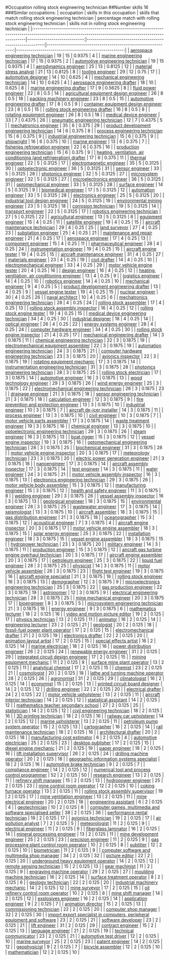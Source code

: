 #Occupation rolling stock engineering technician
##Number skills 16
###Similar occupations:
| occupation                                                                                                                                              |   skills in this occupation |   skills that match rolling stock engineering technician |   percentage match with rolling stock engineering technician |   skills not in rolling stock engineering technician |
|:--------------------------------------------------------------------------------------------------------------------------------------------------------|----------------------------:|---------------------------------------------------------:|-------------------------------------------------------------:|-----------------------------------------------------:|
| [aerospace engineering technician](aerospace_engineering_technician.md)                                                                                 |                          19 |                                                       15 |                                                       0.9375 |                                                    4 |
| [marine engineering technician](marine_engineering_technician.md)                                                                                       |                          17 |                                                       15 |                                                       0.9375 |                                                    2 |
| [automotive engineering technician](automotive_engineering_technician.md)                                                                               |                          19 |                                                       15 |                                                       0.9375 |                                                    4 |
| [aerodynamics engineer](aerodynamics_engineer.md)                                                                                                       |                          25 |                                                       13 |                                                       0.8125 |                                                   12 |
| [material stress analyst](material_stress_analyst.md)                                                                                                   |                          21 |                                                       13 |                                                       0.8125 |                                                    8 |
| [tooling engineer](tooling_engineer.md)                                                                                                                 |                          29 |                                                       12 |                                                       0.75   |                                                   17 |
| [automotive designer](automotive_designer.md)                                                                                                           |                          14 |                                                       10 |                                                       0.625  |                                                    4 |
| [mechanical engineering technician](mechanical_engineering_technician.md)                                                                               |                          14 |                                                       10 |                                                       0.625  |                                                    4 |
| [aerospace engineering drafter](aerospace_engineering_drafter.md)                                                                                       |                          18 |                                                       10 |                                                       0.625  |                                                    8 |
| [marine engineering drafter](marine_engineering_drafter.md)                                                                                             |                          17 |                                                        9 |                                                       0.5625 |                                                    8 |
| [fluid power engineer](fluid_power_engineer.md)                                                                                                         |                          22 |                                                        8 |                                                       0.5    |                                                   14 |
| [agricultural equipment design engineer](agricultural_equipment_design_engineer.md)                                                                     |                          26 |                                                        8 |                                                       0.5    |                                                   18 |
| [packing machinery engineer](packing_machinery_engineer.md)                                                                                             |                          23 |                                                        8 |                                                       0.5    |                                                   15 |
| [automotive engineering drafter](automotive_engineering_drafter.md)                                                                                     |                          17 |                                                        8 |                                                       0.5    |                                                    9 |
| [container equipment design engineer](container_equipment_design_engineer.md)                                                                           |                          23 |                                                        8 |                                                       0.5    |                                                   15 |
| [rolling stock engineering drafter](rolling_stock_engineering_drafter.md)                                                                               |                          16 |                                                        8 |                                                       0.5    |                                                    8 |
| [rotating equipment engineer](rotating_equipment_engineer.md)                                                                                           |                          26 |                                                        8 |                                                       0.5    |                                                   18 |
| [medical device engineer](medical_device_engineer.md)                                                                                                   |                          33 |                                                        7 |                                                       0.4375 |                                                   26 |
| [pneumatic engineering technician](pneumatic_engineering_technician.md)                                                                                 |                          12 |                                                        7 |                                                       0.4375 |                                                    5 |
| [mechatronics engineer](mechatronics_engineer.md)                                                                                                       |                          35 |                                                        6 |                                                       0.375  |                                                   29 |
| [product development engineering technician](product_development_engineering_technician.md)                                                             |                          14 |                                                        6 |                                                       0.375  |                                                    8 |
| [process engineering technician](process_engineering_technician.md)                                                                                     |                          15 |                                                        6 |                                                       0.375  |                                                    9 |
| [industrial engineering technician](industrial_engineering_technician.md)                                                                               |                          15 |                                                        6 |                                                       0.375  |                                                    9 |
| [shipwright](shipwright.md)                                                                                                                             |                          16 |                                                        6 |                                                       0.375  |                                                   10 |
| [marine engineer](marine_engineer.md)                                                                                                                   |                          13 |                                                        6 |                                                       0.375  |                                                    7 |
| [fisheries refrigeration engineer](fisheries_refrigeration_engineer.md)                                                                                 |                          22 |                                                        6 |                                                       0.375  |                                                   16 |
| [production engineering technician](production_engineering_technician.md)                                                                               |                          15 |                                                        6 |                                                       0.375  |                                                    9 |
| [heating, ventilation, air conditioning (and refrigeration) drafter](heating,_ventilation,_air_conditioning_(and_refrigeration)_drafter.md)             |                          17 |                                                        6 |                                                       0.375  |                                                   11 |
| [thermal engineer](thermal_engineer.md)                                                                                                                 |                          22 |                                                        5 |                                                       0.3125 |                                                   17 |
| [electromagnetic engineer](electromagnetic_engineer.md)                                                                                                 |                          35 |                                                        5 |                                                       0.3125 |                                                   30 |
| [optoelectronic engineer](optoelectronic_engineer.md)                                                                                                   |                          36 |                                                        5 |                                                       0.3125 |                                                   31 |
| [sensor engineer](sensor_engineer.md)                                                                                                                   |                          33 |                                                        5 |                                                       0.3125 |                                                   28 |
| [photonics engineer](photonics_engineer.md)                                                                                                             |                          32 |                                                        5 |                                                       0.3125 |                                                   27 |
| [microsystem engineer](microsystem_engineer.md)                                                                                                         |                          32 |                                                        5 |                                                       0.3125 |                                                   27 |
| [microelectronics engineer](microelectronics_engineer.md)                                                                                               |                          36 |                                                        5 |                                                       0.3125 |                                                   31 |
| [optomechanical engineer](optomechanical_engineer.md)                                                                                                   |                          33 |                                                        5 |                                                       0.3125 |                                                   28 |
| [surface engineer](surface_engineer.md)                                                                                                                 |                          14 |                                                        5 |                                                       0.3125 |                                                    9 |
| [biomedical engineer](biomedical_engineer.md)                                                                                                           |                          17 |                                                        5 |                                                       0.3125 |                                                   12 |
| [automation engineer](automation_engineer.md)                                                                                                           |                          33 |                                                        5 |                                                       0.3125 |                                                   28 |
| [electronics engineer](electronics_engineer.md)                                                                                                         |                          25 |                                                        5 |                                                       0.3125 |                                                   20 |
| [industrial tool design engineer](industrial_tool_design_engineer.md)                                                                                   |                          24 |                                                        5 |                                                       0.3125 |                                                   19 |
| [environmental mining engineer](environmental_mining_engineer.md)                                                                                       |                          23 |                                                        5 |                                                       0.3125 |                                                   18 |
| [corrosion technician](corrosion_technician.md)                                                                                                         |                          19 |                                                        5 |                                                       0.3125 |                                                   14 |
| [transport engineer](transport_engineer.md)                                                                                                             |                          22 |                                                        5 |                                                       0.3125 |                                                   17 |
| [robotics engineering technician](robotics_engineering_technician.md)                                                                                   |                          27 |                                                        5 |                                                       0.3125 |                                                   22 |
| [agricultural engineer](agricultural_engineer.md)                                                                                                       |                          13 |                                                        5 |                                                       0.3125 |                                                    8 |
| [equipment engineer](equipment_engineer.md)                                                                                                             |                          15 |                                                        4 |                                                       0.25   |                                                   11 |
| [satellite engineer](satellite_engineer.md)                                                                                                             |                          19 |                                                        4 |                                                       0.25   |                                                   15 |
| [aircraft maintenance technician](aircraft_maintenance_technician.md)                                                                                   |                          29 |                                                        4 |                                                       0.25   |                                                   25 |
| [land surveyor](land_surveyor.md)                                                                                                                       |                          27 |                                                        4 |                                                       0.25   |                                                   23 |
| [substation engineer](substation_engineer.md)                                                                                                           |                          25 |                                                        4 |                                                       0.25   |                                                   21 |
| [maintenance and repair engineer](maintenance_and_repair_engineer.md)                                                                                   |                          21 |                                                        4 |                                                       0.25   |                                                   17 |
| [aerospace engineer](aerospace_engineer.md)                                                                                                             |                          17 |                                                        4 |                                                       0.25   |                                                   13 |
| [component engineer](component_engineer.md)                                                                                                             |                          15 |                                                        4 |                                                       0.25   |                                                   11 |
| [pharmaceutical engineer](pharmaceutical_engineer.md)                                                                                                   |                          28 |                                                        4 |                                                       0.25   |                                                   24 |
| [instrumentation engineer](instrumentation_engineer.md)                                                                                                 |                          19 |                                                        4 |                                                       0.25   |                                                   15 |
| [aircraft engine tester](aircraft_engine_tester.md)                                                                                                     |                          19 |                                                        4 |                                                       0.25   |                                                   15 |
| [aircraft maintenance engineer](aircraft_maintenance_engineer.md)                                                                                       |                          31 |                                                        4 |                                                       0.25   |                                                   27 |
| [materials engineer](materials_engineer.md)                                                                                                             |                          23 |                                                        4 |                                                       0.25   |                                                   19 |
| [civil drafter](civil_drafter.md)                                                                                                                       |                          14 |                                                        4 |                                                       0.25   |                                                   10 |
| [electromechanical engineer](electromechanical_engineer.md)                                                                                             |                          33 |                                                        4 |                                                       0.25   |                                                   29 |
| [motor vehicle engine tester](motor_vehicle_engine_tester.md)                                                                                           |                          20 |                                                        4 |                                                       0.25   |                                                   16 |
| [design engineer](design_engineer.md)                                                                                                                   |                          16 |                                                        4 |                                                       0.25   |                                                   12 |
| [heating, ventilation, air conditioning engineer](heating,_ventilation,_air_conditioning_engineer.md)                                                   |                          13 |                                                        4 |                                                       0.25   |                                                    9 |
| [logistics engineer](logistics_engineer.md)                                                                                                             |                          14 |                                                        4 |                                                       0.25   |                                                   10 |
| [robotics engineer](robotics_engineer.md)                                                                                                               |                          14 |                                                        4 |                                                       0.25   |                                                   10 |
| [mechanical engineer](mechanical_engineer.md)                                                                                                           |                           9 |                                                        4 |                                                       0.25   |                                                    5 |
| [product development engineering drafter](product_development_engineering_drafter.md)                                                                   |                          13 |                                                        4 |                                                       0.25   |                                                    9 |
| [vessel engine tester](vessel_engine_tester.md)                                                                                                         |                          19 |                                                        4 |                                                       0.25   |                                                   15 |
| [nuclear engineer](nuclear_engineer.md)                                                                                                                 |                          30 |                                                        4 |                                                       0.25   |                                                   26 |
| [naval architect](naval_architect.md)                                                                                                                   |                          10 |                                                        4 |                                                       0.25   |                                                    6 |
| [mechatronics engineering technician](mechatronics_engineering_technician.md)                                                                           |                          28 |                                                        4 |                                                       0.25   |                                                   24 |
| [rolling stock assembler](rolling_stock_assembler.md)                                                                                                   |                          17 |                                                        4 |                                                       0.25   |                                                   13 |
| [rolling stock assembly inspector](rolling_stock_assembly_inspector.md)                                                                                 |                          16 |                                                        4 |                                                       0.25   |                                                   12 |
| [rolling stock engine tester](rolling_stock_engine_tester.md)                                                                                           |                          19 |                                                        4 |                                                       0.25   |                                                   15 |
| [medical device engineering technician](medical_device_engineering_technician.md)                                                                       |                          34 |                                                        4 |                                                       0.25   |                                                   30 |
| [industrial designer](industrial_designer.md)                                                                                                           |                          18 |                                                        4 |                                                       0.25   |                                                   14 |
| [optical engineer](optical_engineer.md)                                                                                                                 |                          26 |                                                        4 |                                                       0.25   |                                                   22 |
| [energy systems engineer](energy_systems_engineer.md)                                                                                                   |                          28 |                                                        4 |                                                       0.25   |                                                   24 |
| [computer hardware engineer](computer_hardware_engineer.md)                                                                                             |                          34 |                                                        4 |                                                       0.25   |                                                   30 |
| [rolling stock engine inspector](rolling_stock_engine_inspector.md)                                                                                     |                          21 |                                                        4 |                                                       0.25   |                                                   17 |
| [mechanical engineering drafter](mechanical_engineering_drafter.md)                                                                                     |                          14 |                                                        3 |                                                       0.1875 |                                                   11 |
| [chemical engineering technician](chemical_engineering_technician.md)                                                                                   |                          22 |                                                        3 |                                                       0.1875 |                                                   19 |
| [electromechanical equipment assembler](electromechanical_equipment_assembler.md)                                                                       |                          22 |                                                        3 |                                                       0.1875 |                                                   19 |
| [automation engineering technician](automation_engineering_technician.md)                                                                               |                          24 |                                                        3 |                                                       0.1875 |                                                   21 |
| [computer hardware engineering technician](computer_hardware_engineering_technician.md)                                                                 |                          23 |                                                        3 |                                                       0.1875 |                                                   20 |
| [avionics inspector](avionics_inspector.md)                                                                                                             |                          22 |                                                        3 |                                                       0.1875 |                                                   19 |
| [rotating equipment mechanic](rotating_equipment_mechanic.md)                                                                                           |                          17 |                                                        3 |                                                       0.1875 |                                                   14 |
| [instrumentation engineering technician](instrumentation_engineering_technician.md)                                                                     |                          31 |                                                        3 |                                                       0.1875 |                                                   28 |
| [photonics engineering technician](photonics_engineering_technician.md)                                                                                 |                          28 |                                                        3 |                                                       0.1875 |                                                   25 |
| [rolling stock electrician](rolling_stock_electrician.md)                                                                                               |                          17 |                                                        3 |                                                       0.1875 |                                                   14 |
| [automotive engineer](automotive_engineer.md)                                                                                                           |                          16 |                                                        3 |                                                       0.1875 |                                                   13 |
| [wood technology engineer](wood_technology_engineer.md)                                                                                                 |                          29 |                                                        3 |                                                       0.1875 |                                                   26 |
| [wind energy engineer](wind_energy_engineer.md)                                                                                                         |                          25 |                                                        3 |                                                       0.1875 |                                                   22 |
| [electromechanical engineering technician](electromechanical_engineering_technician.md)                                                                 |                          26 |                                                        3 |                                                       0.1875 |                                                   23 |
| [drainage engineer](drainage_engineer.md)                                                                                                               |                          21 |                                                        3 |                                                       0.1875 |                                                   18 |
| [sensor engineering technician](sensor_engineering_technician.md)                                                                                       |                          21 |                                                        3 |                                                       0.1875 |                                                   18 |
| [calculation engineer](calculation_engineer.md)                                                                                                         |                          12 |                                                        3 |                                                       0.1875 |                                                    9 |
| [fire prevention and protection engineer](fire_prevention_and_protection_engineer.md)                                                                   |                          13 |                                                        3 |                                                       0.1875 |                                                   10 |
| [industrial engineer](industrial_engineer.md)                                                                                                           |                          10 |                                                        3 |                                                       0.1875 |                                                    7 |
| [aircraft de-icer installer](aircraft_de-icer_installer.md)                                                                                             |                          14 |                                                        3 |                                                       0.1875 |                                                   11 |
| [process engineer](process_engineer.md)                                                                                                                 |                          13 |                                                        3 |                                                       0.1875 |                                                   10 |
| [civil engineer](civil_engineer.md)                                                                                                                     |                          10 |                                                        3 |                                                       0.1875 |                                                    7 |
| [motor vehicle parts assembler](motor_vehicle_parts_assembler.md)                                                                                       |                          17 |                                                        3 |                                                       0.1875 |                                                   14 |
| [waste treatment engineer](waste_treatment_engineer.md)                                                                                                 |                          19 |                                                        3 |                                                       0.1875 |                                                   16 |
| [chemical engineer](chemical_engineer.md)                                                                                                               |                          13 |                                                        3 |                                                       0.1875 |                                                   10 |
| [optoelectronic engineering technician](optoelectronic_engineering_technician.md)                                                                       |                          29 |                                                        3 |                                                       0.1875 |                                                   26 |
| [steam engineer](steam_engineer.md)                                                                                                                     |                          16 |                                                        3 |                                                       0.1875 |                                                   13 |
| [boat rigger](boat_rigger.md)                                                                                                                           |                          15 |                                                        3 |                                                       0.1875 |                                                   12 |
| [vessel engine inspector](vessel_engine_inspector.md)                                                                                                   |                          19 |                                                        3 |                                                       0.1875 |                                                   16 |
| [optomechanical engineering technician](optomechanical_engineering_technician.md)                                                                       |                          28 |                                                        3 |                                                       0.1875 |                                                   25 |
| [biochemical engineer](biochemical_engineer.md)                                                                                                         |                          31 |                                                        3 |                                                       0.1875 |                                                   28 |
| [motor vehicle engine inspector](motor_vehicle_engine_inspector.md)                                                                                     |                          20 |                                                        3 |                                                       0.1875 |                                                   17 |
| [meteorology technician](meteorology_technician.md)                                                                                                     |                          23 |                                                        3 |                                                       0.1875 |                                                   20 |
| [electric power generation engineer](electric_power_generation_engineer.md)                                                                             |                          21 |                                                        3 |                                                       0.1875 |                                                   18 |
| [nanoengineer](nanoengineer.md)                                                                                                                         |                          17 |                                                        3 |                                                       0.1875 |                                                   14 |
| [aircraft assembly inspector](aircraft_assembly_inspector.md)                                                                                           |                          17 |                                                        3 |                                                       0.1875 |                                                   14 |
| [test engineer](test_engineer.md)                                                                                                                       |                          14 |                                                        3 |                                                       0.1875 |                                                   11 |
| [water engineer](water_engineer.md)                                                                                                                     |                          24 |                                                        3 |                                                       0.1875 |                                                   21 |
| [motor vehicle assembly inspector](motor_vehicle_assembly_inspector.md)                                                                                 |                          16 |                                                        3 |                                                       0.1875 |                                                   13 |
| [electronics engineering technician](electronics_engineering_technician.md)                                                                             |                          29 |                                                        3 |                                                       0.1875 |                                                   26 |
| [motor vehicle body assembler](motor_vehicle_body_assembler.md)                                                                                         |                          15 |                                                        3 |                                                       0.1875 |                                                   12 |
| [manufacturing engineer](manufacturing_engineer.md)                                                                                                     |                          15 |                                                        3 |                                                       0.1875 |                                                   12 |
| [health and safety engineer](health_and_safety_engineer.md)                                                                                             |                          11 |                                                        3 |                                                       0.1875 |                                                    8 |
| [welding engineer](welding_engineer.md)                                                                                                                 |                          29 |                                                        3 |                                                       0.1875 |                                                   26 |
| [vessel assembly inspector](vessel_assembly_inspector.md)                                                                                               |                          16 |                                                        3 |                                                       0.1875 |                                                   13 |
| [geological engineer](geological_engineer.md)                                                                                                           |                          18 |                                                        3 |                                                       0.1875 |                                                   15 |
| [environmental engineer](environmental_engineer.md)                                                                                                     |                          28 |                                                        3 |                                                       0.1875 |                                                   25 |
| [wastewater engineer](wastewater_engineer.md)                                                                                                           |                          17 |                                                        3 |                                                       0.1875 |                                                   14 |
| [seismologist](seismologist.md)                                                                                                                         |                          13 |                                                        3 |                                                       0.1875 |                                                   10 |
| [aircraft assembler](aircraft_assembler.md)                                                                                                             |                          18 |                                                        3 |                                                       0.1875 |                                                   15 |
| [gas distribution engineer](gas_distribution_engineer.md)                                                                                               |                          21 |                                                        3 |                                                       0.1875 |                                                   18 |
| [oceanographer](oceanographer.md)                                                                                                                       |                          15 |                                                        3 |                                                       0.1875 |                                                   12 |
| [acoustical engineer](acoustical_engineer.md)                                                                                                           |                           7 |                                                        3 |                                                       0.1875 |                                                    4 |
| [aircraft engine inspector](aircraft_engine_inspector.md)                                                                                               |                          20 |                                                        3 |                                                       0.1875 |                                                   17 |
| [motor vehicle engine assembler](motor_vehicle_engine_assembler.md)                                                                                     |                          18 |                                                        3 |                                                       0.1875 |                                                   15 |
| [solar energy engineer](solar_energy_engineer.md)                                                                                                       |                          25 |                                                        3 |                                                       0.1875 |                                                   22 |
| [installation engineer](installation_engineer.md)                                                                                                       |                          18 |                                                        3 |                                                       0.1875 |                                                   15 |
| [vessel engine assembler](vessel_engine_assembler.md)                                                                                                   |                          18 |                                                        3 |                                                       0.1875 |                                                   15 |
| [hydropower technician](hydropower_technician.md)                                                                                                       |                          23 |                                                        3 |                                                       0.1875 |                                                   20 |
| [military engineer](military_engineer.md)                                                                                                               |                          14 |                                                        3 |                                                       0.1875 |                                                   11 |
| [production engineer](production_engineer.md)                                                                                                           |                          15 |                                                        3 |                                                       0.1875 |                                                   12 |
| [aircraft gas turbine engine overhaul technician](aircraft_gas_turbine_engine_overhaul_technician.md)                                                   |                          20 |                                                        3 |                                                       0.1875 |                                                   17 |
| [aircraft engine assembler](aircraft_engine_assembler.md)                                                                                               |                          20 |                                                        3 |                                                       0.1875 |                                                   17 |
| [petroleum engineer](petroleum_engineer.md)                                                                                                             |                          25 |                                                        3 |                                                       0.1875 |                                                   22 |
| [liquid fuel engineer](liquid_fuel_engineer.md)                                                                                                         |                          28 |                                                        3 |                                                       0.1875 |                                                   25 |
| [physicist](physicist.md)                                                                                                                               |                          14 |                                                        3 |                                                       0.1875 |                                                   11 |
| [motor vehicle assembler](motor_vehicle_assembler.md)                                                                                                   |                          26 |                                                        3 |                                                       0.1875 |                                                   23 |
| [flight test engineer](flight_test_engineer.md)                                                                                                         |                          19 |                                                        3 |                                                       0.1875 |                                                   16 |
| [aircraft engine specialist](aircraft_engine_specialist.md)                                                                                             |                          21 |                                                        3 |                                                       0.1875 |                                                   18 |
| [rolling stock engineer](rolling_stock_engineer.md)                                                                                                     |                          16 |                                                        3 |                                                       0.1875 |                                                   13 |
| [demographer](demographer.md)                                                                                                                           |                          12 |                                                        3 |                                                       0.1875 |                                                    9 |
| [microelectronics engineering technician](microelectronics_engineering_technician.md)                                                                   |                          25 |                                                        3 |                                                       0.1875 |                                                   22 |
| [gas production engineer](gas_production_engineer.md)                                                                                                   |                          22 |                                                        3 |                                                       0.1875 |                                                   19 |
| [astronomer](astronomer.md)                                                                                                                             |                          12 |                                                        3 |                                                       0.1875 |                                                    9 |
| [electrical engineering technician](electrical_engineering_technician.md)                                                                               |                          28 |                                                        3 |                                                       0.1875 |                                                   25 |
| [mine mechanical engineer](mine_mechanical_engineer.md)                                                                                                 |                          20 |                                                        3 |                                                       0.1875 |                                                   17 |
| [bioengineer](bioengineer.md)                                                                                                                           |                           8 |                                                        3 |                                                       0.1875 |                                                    5 |
| [microsystem engineering technician](microsystem_engineering_technician.md)                                                                             |                          21 |                                                        3 |                                                       0.1875 |                                                   18 |
| [energy engineer](energy_engineer.md)                                                                                                                   |                           9 |                                                        3 |                                                       0.1875 |                                                    6 |
| [mathematics lecturer](mathematics_lecturer.md)                                                                                                         |                          18 |                                                        2 |                                                       0.125  |                                                   16 |
| [video and motion picture editor](video_and_motion_picture_editor.md)                                                                                   |                          19 |                                                        2 |                                                       0.125  |                                                   17 |
| [physics technician](physics_technician.md)                                                                                                             |                          13 |                                                        2 |                                                       0.125  |                                                   11 |
| [animator](animator.md)                                                                                                                                 |                          16 |                                                        2 |                                                       0.125  |                                                   14 |
| [engineering lecturer](engineering_lecturer.md)                                                                                                         |                          23 |                                                        2 |                                                       0.125  |                                                   21 |
| [geologist](geologist.md)                                                                                                                               |                          20 |                                                        2 |                                                       0.125  |                                                   18 |
| [fossil-fuel power plant operator](fossil-fuel_power_plant_operator.md)                                                                                 |                          17 |                                                        2 |                                                       0.125  |                                                   15 |
| [electromechanical drafter](electromechanical_drafter.md)                                                                                               |                          21 |                                                        2 |                                                       0.125  |                                                   19 |
| [electronics drafter](electronics_drafter.md)                                                                                                           |                          22 |                                                        2 |                                                       0.125  |                                                   20 |
| [animation layout artist](animation_layout_artist.md)                                                                                                   |                          17 |                                                        2 |                                                       0.125  |                                                   15 |
| [special effects artist](special_effects_artist.md)                                                                                                     |                          16 |                                                        2 |                                                       0.125  |                                                   14 |
| [marine electrician](marine_electrician.md)                                                                                                             |                          18 |                                                        2 |                                                       0.125  |                                                   16 |
| [power distribution engineer](power_distribution_engineer.md)                                                                                           |                          26 |                                                        2 |                                                       0.125  |                                                   24 |
| [renewable energy engineer](renewable_energy_engineer.md)                                                                                               |                          31 |                                                        2 |                                                       0.125  |                                                   29 |
| [integrated circuit design engineer](integrated_circuit_design_engineer.md)                                                                             |                          17 |                                                        2 |                                                       0.125  |                                                   15 |
| [mining equipment mechanic](mining_equipment_mechanic.md)                                                                                               |                          11 |                                                        2 |                                                       0.125  |                                                    9 |
| [surface mine plant operator](surface_mine_plant_operator.md)                                                                                           |                          13 |                                                        2 |                                                       0.125  |                                                   11 |
| [analytical chemist](analytical_chemist.md)                                                                                                             |                          17 |                                                        2 |                                                       0.125  |                                                   15 |
| [chemist](chemist.md)                                                                                                                                   |                          23 |                                                        2 |                                                       0.125  |                                                   21 |
| [cosmologist](cosmologist.md)                                                                                                                           |                          20 |                                                        2 |                                                       0.125  |                                                   18 |
| [lathe and turning machine operator](lathe_and_turning_machine_operator.md)                                                                             |                          28 |                                                        2 |                                                       0.125  |                                                   26 |
| [agronomist](agronomist.md)                                                                                                                             |                          31 |                                                        2 |                                                       0.125  |                                                   29 |
| [climatologist](climatologist.md)                                                                                                                       |                          16 |                                                        2 |                                                       0.125  |                                                   14 |
| [economist](economist.md)                                                                                                                               |                          15 |                                                        2 |                                                       0.125  |                                                   13 |
| [printed circuit board designer](printed_circuit_board_designer.md)                                                                                     |                          14 |                                                        2 |                                                       0.125  |                                                   12 |
| [drilling engineer](drilling_engineer.md)                                                                                                               |                          22 |                                                        2 |                                                       0.125  |                                                   20 |
| [electrical drafter](electrical_drafter.md)                                                                                                             |                          24 |                                                        2 |                                                       0.125  |                                                   22 |
| [motor vehicle upholsterer](motor_vehicle_upholsterer.md)                                                                                               |                          13 |                                                        2 |                                                       0.125  |                                                   11 |
| [aircraft interior technician](aircraft_interior_technician.md)                                                                                         |                          14 |                                                        2 |                                                       0.125  |                                                   12 |
| [statistical assistant](statistical_assistant.md)                                                                                                       |                          14 |                                                        2 |                                                       0.125  |                                                   12 |
| [mathematics teacher secondary school](mathematics_teacher_secondary_school.md)                                                                         |                          27 |                                                        2 |                                                       0.125  |                                                   25 |
| [statistician](statistician.md)                                                                                                                         |                          14 |                                                        2 |                                                       0.125  |                                                   12 |
| [civil engineering technician](civil_engineering_technician.md)                                                                                         |                          18 |                                                        2 |                                                       0.125  |                                                   16 |
| [3D printing technician](3D_printing_technician.md)                                                                                                     |                          18 |                                                        2 |                                                       0.125  |                                                   16 |
| [railway car upholsterer](railway_car_upholsterer.md)                                                                                                   |                          14 |                                                        2 |                                                       0.125  |                                                   12 |
| [marine upholsterer](marine_upholsterer.md)                                                                                                             |                          13 |                                                        2 |                                                       0.125  |                                                   11 |
| [petroleum pump system operator](petroleum_pump_system_operator.md)                                                                                     |                          15 |                                                        2 |                                                       0.125  |                                                   13 |
| [cartographer](cartographer.md)                                                                                                                         |                          16 |                                                        2 |                                                       0.125  |                                                   14 |
| [rail maintenance technician](rail_maintenance_technician.md)                                                                                           |                          18 |                                                        2 |                                                       0.125  |                                                   16 |
| [architectural drafter](architectural_drafter.md)                                                                                                       |                          20 |                                                        2 |                                                       0.125  |                                                   18 |
| [manufacturing cost estimator](manufacturing_cost_estimator.md)                                                                                         |                           6 |                                                        2 |                                                       0.125  |                                                    4 |
| [automotive electrician](automotive_electrician.md)                                                                                                     |                          25 |                                                        2 |                                                       0.125  |                                                   23 |
| [desktop publisher](desktop_publisher.md)                                                                                                               |                          17 |                                                        2 |                                                       0.125  |                                                   15 |
| [diesel engine mechanic](diesel_engine_mechanic.md)                                                                                                     |                          21 |                                                        2 |                                                       0.125  |                                                   19 |
| [paper engineer](paper_engineer.md)                                                                                                                     |                          18 |                                                        2 |                                                       0.125  |                                                   16 |
| [lift installation supervisor](lift_installation_supervisor.md)                                                                                         |                          26 |                                                        2 |                                                       0.125  |                                                   24 |
| [drilling machine operator](drilling_machine_operator.md)                                                                                               |                          20 |                                                        2 |                                                       0.125  |                                                   18 |
| [geographic information systems specialist](geographic_information_systems_specialist.md)                                                               |                          18 |                                                        2 |                                                       0.125  |                                                   16 |
| [automotive brake technician](automotive_brake_technician.md)                                                                                           |                           9 |                                                        2 |                                                       0.125  |                                                    7 |
| [compliance engineer](compliance_engineer.md)                                                                                                           |                          14 |                                                        2 |                                                       0.125  |                                                   12 |
| [numerical tool and process control programmer](numerical_tool_and_process_control_programmer.md)                                                       |                          52 |                                                        2 |                                                       0.125  |                                                   50 |
| [research engineer](research_engineer.md)                                                                                                               |                          13 |                                                        2 |                                                       0.125  |                                                   11 |
| [refinery shift manager](refinery_shift_manager.md)                                                                                                     |                          15 |                                                        2 |                                                       0.125  |                                                   13 |
| [hydropower engineer](hydropower_engineer.md)                                                                                                           |                          25 |                                                        2 |                                                       0.125  |                                                   23 |
| [mine control room operator](mine_control_room_operator.md)                                                                                             |                          12 |                                                        2 |                                                       0.125  |                                                   10 |
| [coking furnace operator](coking_furnace_operator.md)                                                                                                   |                          13 |                                                        2 |                                                       0.125  |                                                   11 |
| [rolling stock assembly supervisor](rolling_stock_assembly_supervisor.md)                                                                               |                          19 |                                                        2 |                                                       0.125  |                                                   17 |
| [mine ventilation engineer](mine_ventilation_engineer.md)                                                                                               |                          13 |                                                        2 |                                                       0.125  |                                                   11 |
| [mine electrical engineer](mine_electrical_engineer.md)                                                                                                 |                          20 |                                                        2 |                                                       0.125  |                                                   18 |
| [engineering assistant](engineering_assistant.md)                                                                                                       |                           6 |                                                        2 |                                                       0.125  |                                                    4 |
| [geotechnician](geotechnician.md)                                                                                                                       |                          10 |                                                        2 |                                                       0.125  |                                                    8 |
| [computer games, multimedia and software specialised seller](computer_games,_multimedia_and_software_specialised_seller.md)                             |                          38 |                                                        2 |                                                       0.125  |                                                   36 |
| [performance rental technician](performance_rental_technician.md)                                                                                       |                          19 |                                                        2 |                                                       0.125  |                                                   17 |
| [avionics technician](avionics_technician.md)                                                                                                           |                          19 |                                                        2 |                                                       0.125  |                                                   17 |
| [air pollution analyst](air_pollution_analyst.md)                                                                                                       |                           7 |                                                        2 |                                                       0.125  |                                                    5 |
| [meteorologist](meteorologist.md)                                                                                                                       |                          11 |                                                        2 |                                                       0.125  |                                                    9 |
| [electrical engineer](electrical_engineer.md)                                                                                                           |                          11 |                                                        2 |                                                       0.125  |                                                    9 |
| [fiberglass laminator](fiberglass_laminator.md)                                                                                                         |                          16 |                                                        2 |                                                       0.125  |                                                   14 |
| [mineral processing engineer](mineral_processing_engineer.md)                                                                                           |                          13 |                                                        2 |                                                       0.125  |                                                   11 |
| [mine development engineer](mine_development_engineer.md)                                                                                               |                          25 |                                                        2 |                                                       0.125  |                                                   23 |
| [precision engineer](precision_engineer.md)                                                                                                             |                          11 |                                                        2 |                                                       0.125  |                                                    9 |
| [gas processing plant control room operator](gas_processing_plant_control_room_operator.md)                                                             |                          10 |                                                        2 |                                                       0.125  |                                                    8 |
| [subtitler](subtitler.md)                                                                                                                               |                          12 |                                                        2 |                                                       0.125  |                                                   10 |
| [biometrician](biometrician.md)                                                                                                                         |                          11 |                                                        2 |                                                       0.125  |                                                    9 |
| [computer software and multimedia shop manager](computer_software_and_multimedia_shop_manager.md)                                                       |                          34 |                                                        2 |                                                       0.125  |                                                   32 |
| [picture editor](picture_editor.md)                                                                                                                     |                          22 |                                                        2 |                                                       0.125  |                                                   20 |
| [underground heavy equipment operator](underground_heavy_equipment_operator.md)                                                                         |                          14 |                                                        2 |                                                       0.125  |                                                   12 |
| [remote sensing technician](remote_sensing_technician.md)                                                                                               |                          15 |                                                        2 |                                                       0.125  |                                                   13 |
| [gear machinist](gear_machinist.md)                                                                                                                     |                          11 |                                                        2 |                                                       0.125  |                                                    9 |
| [engraving machine operator](engraving_machine_operator.md)                                                                                             |                          29 |                                                        2 |                                                       0.125  |                                                   27 |
| [moulding machine technician](moulding_machine_technician.md)                                                                                           |                          16 |                                                        2 |                                                       0.125  |                                                   14 |
| [surface treatment operator](surface_treatment_operator.md)                                                                                             |                           8 |                                                        2 |                                                       0.125  |                                                    6 |
| [geology technician](geology_technician.md)                                                                                                             |                          22 |                                                        2 |                                                       0.125  |                                                   20 |
| [industrial machinery mechanic](industrial_machinery_mechanic.md)                                                                                       |                          14 |                                                        2 |                                                       0.125  |                                                   12 |
| [mine surveyor](mine_surveyor.md)                                                                                                                       |                          17 |                                                        2 |                                                       0.125  |                                                   15 |
| [oil refinery control room operator](oil_refinery_control_room_operator.md)                                                                             |                          10 |                                                        2 |                                                       0.125  |                                                    8 |
| [mine shift manager](mine_shift_manager.md)                                                                                                             |                          14 |                                                        2 |                                                       0.125  |                                                   12 |
| [explosives engineer](explosives_engineer.md)                                                                                                           |                          16 |                                                        2 |                                                       0.125  |                                                   14 |
| [application engineer](application_engineer.md)                                                                                                         |                           9 |                                                        2 |                                                       0.125  |                                                    7 |
| [animation director](animation_director.md)                                                                                                             |                          15 |                                                        2 |                                                       0.125  |                                                   13 |
| [commissioning technician](commissioning_technician.md)                                                                                                 |                          22 |                                                        2 |                                                       0.125  |                                                   20 |
| [computer shop manager](computer_shop_manager.md)                                                                                                       |                          32 |                                                        2 |                                                       0.125  |                                                   30 |
| [import export specialist in computers, peripheral equipment and software](import_export_specialist_in_computers,_peripheral_equipment_and_software.md) |                          23 |                                                        2 |                                                       0.125  |                                                   21 |
| [software developer](software_developer.md)                                                                                                             |                          23 |                                                        2 |                                                       0.125  |                                                   21 |
| [lift engineer](lift_engineer.md)                                                                                                                       |                          31 |                                                        2 |                                                       0.125  |                                                   29 |
| [contract engineer](contract_engineer.md)                                                                                                               |                          15 |                                                        2 |                                                       0.125  |                                                   13 |
| [language engineer](language_engineer.md)                                                                                                               |                          21 |                                                        2 |                                                       0.125  |                                                   19 |
| [technical communicator](technical_communicator.md)                                                                                                     |                          23 |                                                        2 |                                                       0.125  |                                                   21 |
| [automotive test driver](automotive_test_driver.md)                                                                                                     |                          12 |                                                        2 |                                                       0.125  |                                                   10 |
| [marine surveyor](marine_surveyor.md)                                                                                                                   |                          25 |                                                        2 |                                                       0.125  |                                                   23 |
| [patent engineer](patent_engineer.md)                                                                                                                   |                          14 |                                                        2 |                                                       0.125  |                                                   12 |
| [geophysicist](geophysicist.md)                                                                                                                         |                           9 |                                                        2 |                                                       0.125  |                                                    7 |
| [bicycle assembler](bicycle_assembler.md)                                                                                                               |                          12 |                                                        2 |                                                       0.125  |                                                   10 |
| [mathematician](mathematician.md)                                                                                                                       |                          12 |                                                        2 |                                                       0.125  |                                                   10 |
